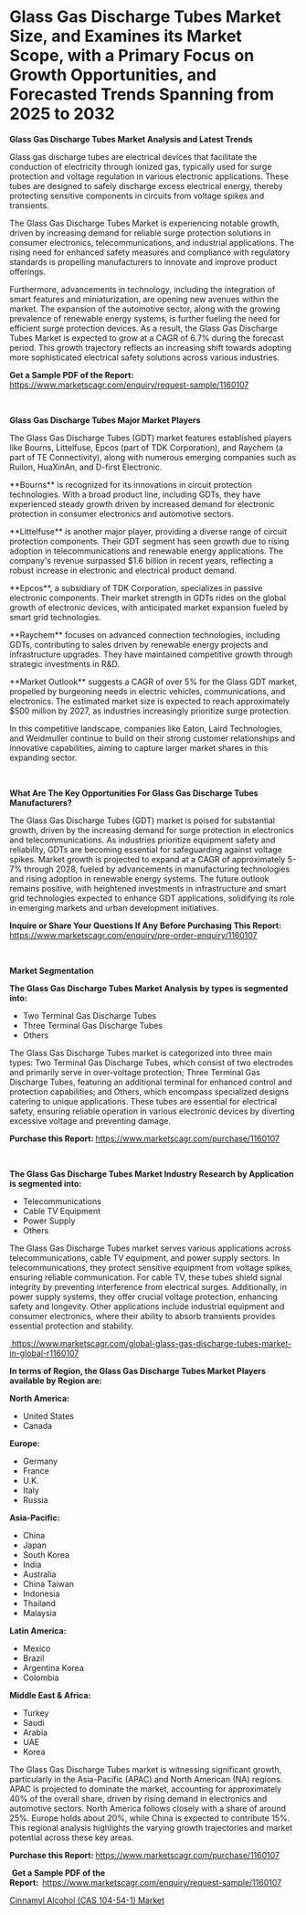 <p><h1>Glass Gas Discharge Tubes Market Size, and Examines its Market Scope, with a Primary Focus on Growth Opportunities, and Forecasted Trends Spanning from 2025 to 2032</h1></p><p><strong>Glass Gas Discharge Tubes Market Analysis and Latest Trends</strong></p>
<p><p>Glass gas discharge tubes are electrical devices that facilitate the conduction of electricity through ionized gas, typically used for surge protection and voltage regulation in various electronic applications. These tubes are designed to safely discharge excess electrical energy, thereby protecting sensitive components in circuits from voltage spikes and transients. </p><p>The Glass Gas Discharge Tubes Market is experiencing notable growth, driven by increasing demand for reliable surge protection solutions in consumer electronics, telecommunications, and industrial applications. The rising need for enhanced safety measures and compliance with regulatory standards is propelling manufacturers to innovate and improve product offerings. </p><p>Furthermore, advancements in technology, including the integration of smart features and miniaturization, are opening new avenues within the market. The expansion of the automotive sector, along with the growing prevalence of renewable energy systems, is further fueling the need for efficient surge protection devices. As a result, the Glass Gas Discharge Tubes Market is expected to grow at a CAGR of 6.7% during the forecast period. This growth trajectory reflects an increasing shift towards adopting more sophisticated electrical safety solutions across various industries.</p></p>
<p><strong>Get a Sample PDF of the Report:&nbsp;</strong> <a href="https://www.marketscagr.com/enquiry/request-sample/1160107?utm_campaign=3199&utm_medium=2&utm_source=Github&utm_content=ia&utm_term=22032025&utm_id=glass-gas-discharge-tubes">https://www.marketscagr.com/enquiry/request-sample/1160107</a></p>
<p>&nbsp;</p>
<p><strong>Glass Gas Discharge Tubes Major Market Players</strong></p>
<p><p>The Glass Gas Discharge Tubes (GDT) market features established players like Bourns, Littelfuse, Epcos (part of TDK Corporation), and Raychem (a part of TE Connectivity), along with numerous emerging companies such as Ruilon, HuaXinAn, and D-first Electronic. </p><p>**Bourns** is recognized for its innovations in circuit protection technologies. With a broad product line, including GDTs, they have experienced steady growth driven by increased demand for electronic protection in consumer electronics and automotive sectors. </p><p>**Littelfuse** is another major player, providing a diverse range of circuit protection components. Their GDT segment has seen growth due to rising adoption in telecommunications and renewable energy applications. The company's revenue surpassed $1.6 billion in recent years, reflecting a robust increase in electronic and electrical product demand.</p><p>**Epcos**, a subsidiary of TDK Corporation, specializes in passive electronic components. Their market strength in GDTs rides on the global growth of electronic devices, with anticipated market expansion fueled by smart grid technologies.</p><p>**Raychem** focuses on advanced connection technologies, including GDTs, contributing to sales driven by renewable energy projects and infrastructure upgrades. They have maintained competitive growth through strategic investments in R&D.</p><p>**Market Outlook** suggests a CAGR of over 5% for the Glass GDT market, propelled by burgeoning needs in electric vehicles, communications, and electronics. The estimated market size is expected to reach approximately $500 million by 2027, as industries increasingly prioritize surge protection.</p><p>In this competitive landscape, companies like Eaton, Laird Technologies, and Weidmuller continue to build on their strong customer relationships and innovative capabilities, aiming to capture larger market shares in this expanding sector.</p></p>
<p>&nbsp;</p>
<p><strong>What Are The Key Opportunities For Glass Gas Discharge Tubes Manufacturers?</strong></p>
<p><p>The Glass Gas Discharge Tubes (GDT) market is poised for substantial growth, driven by the increasing demand for surge protection in electronics and telecommunications. As industries prioritize equipment safety and reliability, GDTs are becoming essential for safeguarding against voltage spikes. Market growth is projected to expand at a CAGR of approximately 5-7% through 2028, fueled by advancements in manufacturing technologies and rising adoption in renewable energy systems. The future outlook remains positive, with heightened investments in infrastructure and smart grid technologies expected to enhance GDT applications, solidifying its role in emerging markets and urban development initiatives.</p></p>
<p><strong>Inquire or Share Your Questions If Any Before Purchasing This Report:</strong> <a href="https://www.marketscagr.com/enquiry/pre-order-enquiry/1160107?utm_campaign=3199&utm_medium=2&utm_source=Github&utm_content=ia&utm_term=22032025&utm_id=glass-gas-discharge-tubes">https://www.marketscagr.com/enquiry/pre-order-enquiry/1160107</a></p>
<p>&nbsp;</p>
<p><strong>Market Segmentation</strong></p>
<p><strong>The Glass Gas Discharge Tubes Market Analysis by types is segmented into:</strong></p>
<p><ul><li>Two Terminal Gas Discharge Tubes</li><li>Three Terminal Gas Discharge Tubes</li><li>Others</li></ul></p>
<p><p>The Glass Gas Discharge Tubes market is categorized into three main types: Two Terminal Gas Discharge Tubes, which consist of two electrodes and primarily serve in over-voltage protection; Three Terminal Gas Discharge Tubes, featuring an additional terminal for enhanced control and protection capabilities; and Others, which encompass specialized designs catering to unique applications. These tubes are essential for electrical safety, ensuring reliable operation in various electronic devices by diverting excessive voltage and preventing damage.</p></p>
<p><strong>Purchase this Report:&nbsp;</strong><a href="https://www.marketscagr.com/purchase/1160107?utm_campaign=3199&utm_medium=2&utm_source=Github&utm_content=ia&utm_term=22032025&utm_id=glass-gas-discharge-tubes">https://www.marketscagr.com/purchase/1160107</a></p>
<p>&nbsp;</p>
<p><strong>The Glass Gas Discharge Tubes Market Industry Research by Application is segmented into:</strong></p>
<p><ul><li>Telecommunications</li><li>Cable TV Equipment</li><li>Power Supply</li><li>Others</li></ul></p>
<p><p>The Glass Gas Discharge Tubes market serves various applications across telecommunications, cable TV equipment, and power supply sectors. In telecommunications, they protect sensitive equipment from voltage spikes, ensuring reliable communication. For cable TV, these tubes shield signal integrity by preventing interference from electrical surges. Additionally, in power supply systems, they offer crucial voltage protection, enhancing safety and longevity. Other applications include industrial equipment and consumer electronics, where their ability to absorb transients provides essential protection and stability.</p></p>
<p><a href="https://www.marketscagr.com/global-glass-gas-discharge-tubes-market-in-global-r1160107?utm_campaign=3199&utm_medium=2&utm_source=Github&utm_content=ia&utm_term=22032025&utm_id=glass-gas-discharge-tubes">&nbsp;https://www.marketscagr.com/global-glass-gas-discharge-tubes-market-in-global-r1160107</a></p>
<p><strong>In terms of Region, the Glass Gas Discharge Tubes Market Players available by Region are:</strong></p>
<p>
    <p> <strong> North America: </strong>
        <ul>
            <li>United States</li>
            <li>Canada</li>
        </ul>
        </p> 
    <p> <strong> Europe: </strong>
        <ul>
            <li>Germany</li>
            <li>France</li>
            <li>U.K.</li>
            <li>Italy</li>
            <li>Russia</li>
        </ul>
        </p> 
    <p> <strong> Asia-Pacific: </strong>
        <ul>
            <li>China</li>
            <li>Japan</li>
            <li>South Korea</li>
            <li>India</li>
            <li>Australia</li>
            <li>China Taiwan</li>
            <li>Indonesia</li>
            <li>Thailand</li>
            <li>Malaysia</li>
        </ul>
        </p> 
    <p> <strong> Latin America: </strong>
        <ul>
            <li>Mexico</li>
            <li>Brazil</li>
            <li>Argentina Korea</li>
            <li>Colombia</li>
        </ul>
        </p> 
    <p> <strong> Middle East & Africa: </strong>
        <ul>
            <li>Turkey</li>
            <li>Saudi</li>
            <li>Arabia</li>
            <li>UAE</li>
            <li>Korea</li>
        </ul>
    </p>
    </p>
<p><p>The Glass Gas Discharge Tubes market is witnessing significant growth, particularly in the Asia-Pacific (APAC) and North American (NA) regions. APAC is projected to dominate the market, accounting for approximately 40% of the overall share, driven by rising demand in electronics and automotive sectors. North America follows closely with a share of around 25%. Europe holds about 20%, while China is expected to contribute 15%. This regional analysis highlights the varying growth trajectories and market potential across these key areas.</p></p>
<p><strong>Purchase this Report: </strong><a href="https://www.marketscagr.com/purchase/1160107?utm_campaign=3199&utm_medium=2&utm_source=Github&utm_content=ia&utm_term=22032025&utm_id=glass-gas-discharge-tubes">https://www.marketscagr.com/purchase/1160107</a></p>
<p>&nbsp;<strong>Get a Sample PDF of the Report:&nbsp;&nbsp;</strong><a href="https://www.marketscagr.com/enquiry/request-sample/1160107?utm_campaign=3199&utm_medium=2&utm_source=Github&utm_content=ia&utm_term=22032025&utm_id=glass-gas-discharge-tubes">https://www.marketscagr.com/enquiry/request-sample/1160107</a></p>
<p><strong></strong></p>
<p><p><a href="https://github.com/voigttyagi/Market-Research-Report-List-1/blob/main/cinnamyl-alcohol-cas-104-54-1-market.md?utm_campaign=3199&utm_medium=2&utm_source=Github&utm_content=ia&utm_term=22032025&utm_id=glass-gas-discharge-tubes">Cinnamyl Alcohol (CAS 104-54-1) Market</a></p></p>